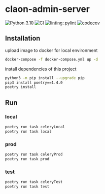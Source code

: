 # claon-admin-server
[![Python 3.10](https://img.shields.io/badge/python-3.10-blue.svg)](https://www.python.org/downloads/release/python-31010/)
[![CI](https://github.com/Co-Laon/claon-admin-server/actions/workflows/ci.yml/badge.svg)](https://github.com/Co-Laon/claon-admin-server/actions/workflows/ci.yml)
[![linting: pylint](https://img.shields.io/badge/linting-pylint-yellowgreen)](https://github.com/pylint-dev/pylint)
[![codecov](https://codecov.io/gh/Co-Laon/claon-admin-server/branch/develop/graph/badge.svg?token=it2dGzqx3z)](https://codecov.io/gh/Co-Laon/claon-admin-server)


## Installation

upload image to docker for local environment
```bash
docker-compose -f docker-compose.yml up -d
```

install dependencies of this project
```bash
python3 -m pip install --upgrade pip
pip3 install poetry==1.4.0
poetry install
```

## Run

### local
```bash
poetry run task celeryLocal
poetry run task local
```

### prod
```bash
poetry run task celeryProd
poetry run task prod
```

### test
```bash
poetry run task celeryTest
poetry run task test
```